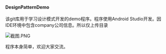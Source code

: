 #### DesignPatternDemo
该git库用于学习设计模式开发的demo程序。程序使用Android Studio开发。因IDE环境中包含company公司信息。所以仅上传目录

![截图.PNG](C:\Users\ji.wei2\Desktop\截图.PNG)

程序本身简单，欢迎大家交流。